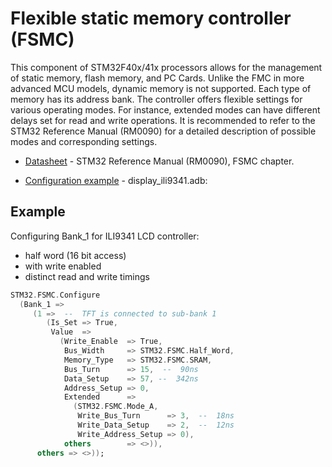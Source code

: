 # Flexible static memory controller (FSMC)

This component of STM32F40x/41x processors allows for the management
of static memory, flash memory, and PC Cards. Unlike the FMC in more
advanced MCU models, dynamic memory is not supported. Each type of
memory has its address bank. The controller offers flexible settings
for various operating modes. For instance, extended modes can have
different delays set for read and write operations. It is recommended
to refer to the STM32 Reference Manual (RM0090) for a detailed description
of possible modes and corresponding settings.

* [Datasheet](https://www.st.com/resource/en/reference_manual/dm00031020-stm32f405-415-stm32f407-417-stm32f427-437-and-stm32f429-439-advanced-arm-based-32-bit-mcus-stmicroelectronics.pdf) - STM32 Reference Manual (RM0090), FSMC chapter.

* [Configuration example](../../../../../boards/stm32_f4ve/src/display_ili9341.adb) - display_ili9341.adb:

## Example

Configuring Bank_1 for ILI9341 LCD controller:

* half word (16 bit access)
* with write enabled
* distinct read and write timings

```ada
STM32.FSMC.Configure
  (Bank_1 =>
     (1 =>  --  TFT is connected to sub-bank 1
        (Is_Set => True,
         Value  =>
           (Write_Enable  => True,
            Bus_Width     => STM32.FSMC.Half_Word,
            Memory_Type   => STM32.FSMC.SRAM,
            Bus_Turn      => 15,  --  90ns
            Data_Setup    => 57, --  342ns
            Address_Setup => 0,
            Extended      =>
              (STM32.FSMC.Mode_A,
               Write_Bus_Turn      => 3,  --  18ns
               Write_Data_Setup    => 2,  --  12ns
               Write_Address_Setup => 0),
            others        => <>)),
      others => <>));
```